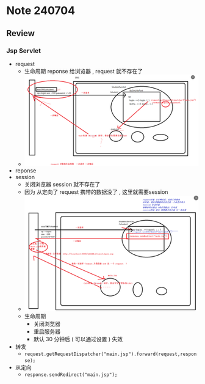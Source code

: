 # Note 240704
## Review 

### Jsp Servlet
- request
  - 生命周期 reponse 给浏览器 , request 就不存在了
  - ![img_2.png](img_2.png)
- reponse
- session
  - 关闭浏览器 session 就不存在了
  - 因为 从定向了 request 携带的数据没了 , 这里就需要session
  - ![img_3.png](img_3.png)
  - 生命周期
    - 关闭浏览器
    - 重启服务器
    - 默认 30 分钟后 ( 可以通过设置 ) 失效
- 转发 
  - `request.getRequestDispatcher("main.jsp").forward(request,response);`
- 从定向
  -  `response.sendRedirect("main.jsp");`
  